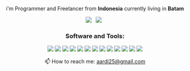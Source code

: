<p align="center">
  i'm Programmer and Freelancer from <b>Indonesia</b> currently living in <b>Batam</b> 
</p>
<!--[![Anurag's GitHub stats](https://github-readme-stats-ardiansyah25.vercel.app/api?username=ardiansyah25&show_icons=true&theme=gruvbox)](https://github.com/ardiansyah25/github-readme-stats)
[![Top Langs](https://github-readme-stats-ardiansyah25.vercel.app/api/top-langs/?username=ardiansyah25&theme=synthwave)](https://github.com/ardiansyah25/github-readme-stats)-->
<p align="center">
  <a href="https://linkedin.com/in/ardiansyahskomprofil" target="blank"><img src="https://img.shields.io/badge/LinkedIn-0077B5?style=for-the-badge&logo=linkedin&logoColor=white" /></a>&ensp;
 <a href="https://instagram.com/aardii25" target="blank"><img  src="https://img.shields.io/badge/Instagram-E4405F?style=for-the-badge&logo=instagram&logoColor=white" /></a>&ensp;
</p>
<!-- <p align="center">
     <img height=200 align="center" src="https://github-readme-stats-ardiansyah25.vercel.app/api/top-langs?username=ardiansyah25&layout=compact&langs_count=8&card_width=320" />
</p> -->

<h3 align="center">Software and Tools:</h3>
<p align="center">  
   <img src="https://img.shields.io/badge/VSCode-0078D4?style=for-the-badge&logo=visual%20studio%20code&logoColor=white">
   <img src="https://img.shields.io/badge/Visual_Studio-5C2D91?style=for-the-badge&logo=visual%20studio&logoColor=white">
   <img src="https://img.shields.io/badge/Linux-FCC624?style=for-the-badge&logo=linux&logoColor=black">
    <img src="https://img.shields.io/badge/Windows-0078D6?style=for-the-badge&logo=windows&logoColor=white">

 
   <img src="https://img.shields.io/badge/HTML5-E34F26?style=for-the-badge&logo=html5&logoColor=white">
   <img src="https://img.shields.io/badge/CSS3-1572B6?style=for-the-badge&logo=css3&logoColor=white">
   <img src="https://img.shields.io/badge/JavaScript-323330?style=for-the-badge&logo=javascript&logoColor=F7DF1E">
   <img src="https://img.shields.io/badge/PHP-777BB4?style=for-the-badge&logo=php&logoColor=white">
   <img src="https://img.shields.io/badge/Codeigniter-EF4223?style=for-the-badge&logo=codeigniter&logoColor=white">
   <img src="https://img.shields.io/badge/Laravel-FF2D20?style=for-the-badge&logo=laravel&logoColor=white">
   <img src="https://img.shields.io/badge/C%23-239120?style=for-the-badge&logo=c-sharp&logoColor=white">
   <img src="https://img.shields.io/badge/Kotlin-0095D5?&style=for-the-badge&logo=kotlin&logoColor=white">
   <img src="https://img.shields.io/badge/Flutter-02569B?style=for-the-badge&logo=flutter&logoColor=white">
</p>

<p align="center">
  📫 How to reach me: <a href="mailto:aardi25@gmail.com">aardi25@gmail.com</a> 
</p>

<!--
 - 🔭 Now I'm Working As Web Developer
- 🌱 I’m currently learning **Kotlin, Flutter and ASP**
- 🖥️ proficient in using **PHP**
- 📫 any freelance work? contact me

<img src="https://komarev.com/ghpvc/?username=ardiansyah25&label=Profile%20views&color=0e75b6&style=flat" alt="ardiansyah25" />

<h2>Connect With me</h2>
<p>
</p>
-->
<!--
<details>
 <summary> Github Stats</summary>
   <img src="https:/github-readme-stats-six-mu-12.vercel.app/api?username=ardiansyah25&show_icons=true" />
</picture>

</details>

-->










